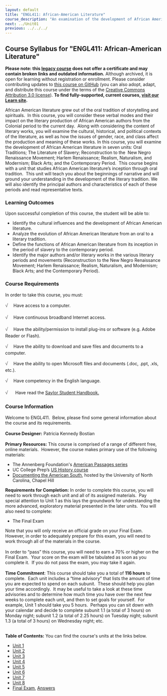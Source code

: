 ```yaml
---
layout: default
title: "ENGL411: African-American Literature"
course_description: "An examination of the development of African American literature, through a focus on the topics of oral traditions, the literature of slavery, reconstruction and the New Negro Renaissance Movement, the Harlem Renaissance, realism, naturalism, and Mmdernism, black arts, and contemporary works."
next: ../Unit01
previous: ../../../
---
```

Course Syllabus for "ENGL411: African-American Literature"
----------------------------------------------------------

**Please note: this [legacy course](https://sayloracademy.zendesk.com/hc/en-us/articles/206089967) does not offer a certificate and may contain 
broken links and outdated information.** Although archived, it is open 
for learning without registration or enrollment. Please consider contributing 
updates to [this course on GitHub](https://github.com/saylordotorg/course_engl411) 
(you can also adopt, adapt, and distribute this course under the terms of 
the [Creative Commons Attribution 3.0 license](http://creativecommons.org/licenses/by/3.0/)). **To find fully-supported, current courses, [visit our 
Learn site](https://learn.saylor.org).**

African American literature grew out of the oral tradition of
storytelling and spirituals.  In this course, you will consider these
verbal modes and their impact on the literary production of African
American authors from the Colonial period to the current day.  Along
with considering the content of literary works, you will examine the
cultural, historical, and political contexts of the literature, as well
as how the issues of gender, race, and class affect the production and
meaning of these works. In this course, you will examine the development
of African American literature in seven units: Oral Traditions; The
Literature of Slavery; Reconstruction to the  New Negro Renaissance
Movement; Harlem Renaissance; Realism, Naturalism, and Modernism; Black
Arts; and the Contemporary Period.  This course begins with a unit that
studies African American literature’s inception through oral tradition. 
This unit will teach you about the beginnings of narrative and will
ground your understanding in the development of the literary tradition.
We will also identify the principal authors and characteristics of each
of these periods and read representative texts.

### Learning Outcomes

Upon successful completion of this course, the student will be able
to:  

-   Identify the cultural influences and the development of African
    American literature.
-   Analyze the evolution of African American literature from an oral to
    a literary tradition.
-   Define the functions of African American literature from its
    inception in the period of slavery to the contemporary period. 
-   Identify the major authors and/or literary works in the various
    literary periods and movements (Reconstruction to the New Negro
    Renaissance Movement; Harlem Renaissance; Realism, Naturalism, and
    Modernism; Black Arts; and the Contemporary Period).

### Course Requirements

In order to take this course, you must:  
  
 <span
style="color: rgb(85, 85, 85); font-family: 'Myriad Pro', 'Gill Sans', 'Gill Sans MT', Calibri, sans-serif; font-size: 16px; line-height: 24px; text-align: left; -webkit-text-size-adjust: none; ">√
   </span>Have access to a computer.  
  
 <span
style="color: rgb(85, 85, 85); font-family: 'Myriad Pro', 'Gill Sans', 'Gill Sans MT', Calibri, sans-serif; font-size: 16px; line-height: 24px; text-align: left; -webkit-text-size-adjust: none; ">√
   </span>Have continuous broadband Internet access.  
  
 <span
style="color: rgb(85, 85, 85); font-family: 'Myriad Pro', 'Gill Sans', 'Gill Sans MT', Calibri, sans-serif; font-size: 16px; line-height: 24px; text-align: left; -webkit-text-size-adjust: none; ">√
   </span>Have the ability/permission to install plug-ins or software
(e.g. Adobe Reader or Flash).  
  
 <span
style="color: rgb(85, 85, 85); font-family: 'Myriad Pro', 'Gill Sans', 'Gill Sans MT', Calibri, sans-serif; font-size: 16px; line-height: 24px; text-align: left; -webkit-text-size-adjust: none; ">√
   </span>Have the ability to download and save files and documents to a
computer.  
  
 <span
style="color: rgb(85, 85, 85); font-family: 'Myriad Pro', 'Gill Sans', 'Gill Sans MT', Calibri, sans-serif; font-size: 16px; line-height: 24px; text-align: left; -webkit-text-size-adjust: none; ">√
   </span>Have the ability to open Microsoft files and documents (.doc,
.ppt, .xls, etc.).  
  
 <span
style="color: rgb(85, 85, 85); font-family: 'Myriad Pro', 'Gill Sans', 'Gill Sans MT', Calibri, sans-serif; font-size: 16px; line-height: 24px; text-align: left; -webkit-text-size-adjust: none; ">√
   </span>Have competency in the English language.  

<span
style="color: rgb(85, 85, 85); font-family: 'Myriad Pro', 'Gill Sans', 'Gill Sans MT', Calibri, sans-serif; font-size: 16px; line-height: 24px; text-align: left; -webkit-text-size-adjust: none; ">√</span>  
   Have read the [Saylor Student
Handbook.](https://resources.saylor.org/wwwresources/archived/site/wp-content/uploads/2012/05/Saylor-StudentHandbook.pdf)

### Course Information

Welcome to ENGL411.  Below, please find some general information about
the course and its requirements.  
    
 **Course Designer:** Patricia Kennedy Bostian  
    
 **Primary Resources:** This course is comprised of a range of different
free, online materials.  However, the course makes primary use of the
following materials:  

-   The Annenberg Foundation's [American Passages
    series](http://www.learner.org/resources/series164.html)
-   UC College Prep’s [US History
    course](http://www.ucopenaccess.org/course/view.php?id=82)
-   [Documenting the American South](http://docsouth.unc.edu/), hosted
    by the University of North Carolina, Chapel Hill

**Requirements for Completion:** In order to complete this course, you
will need to work through each unit and all of its assigned materials. 
Pay special attention to Unit 1 as this lays the groundwork for
understanding the more advanced, exploratory material presented in the
later units.  You will also need to complete:  

-   The Final Exam 

Note that you will only receive an official grade on your Final Exam. 
However, in order to adequately prepare for this exam, you will need to
work through all of the materials in the course.  
    
 In order to “pass” this course, you will need to earn a 70% or higher
on the Final Exam.  Your score on the exam will be tabulated as soon as
you complete it.  If you do not pass the exam, you may take it again.  
    
 **Time Commitment**: This course should take you a total of **116
hours** to complete.  Each unit includes a “time advisory” that lists
the amount of time you are expected to spend on each subunit.  These
should help you plan your time accordingly.  It may be useful to take a
look at these time advisories and to determine how much time you have
over the next few weeks to complete each unit, and then to set goals for
yourself.  For example, Unit 1 should take you 5 hours.  Perhaps you can
sit down with your calendar and decide to complete subunit 1.1 (a total
of 3 hours) on Monday night; subunit 1.2 (a total of 2.25 hours) on
Tuesday night; subunit 1.3 (a total of 3 hours) on Wednesday night;
etc.  
    

**Table of Contents:** You can find the course's units at the links below.

- [Unit 1](https://legacy.saylor.org/engl411/Unit01/)
- [Unit 2](https://legacy.saylor.org/engl411/Unit02/)
- [Unit 3](https://legacy.saylor.org/engl411/Unit03/)
- [Unit 4](https://legacy.saylor.org/engl411/Unit04/)
- [Unit 5](https://legacy.saylor.org/engl411/Unit05/)
- [Unit 6](https://legacy.saylor.org/engl411/Unit06/)
- [Unit 7](https://legacy.saylor.org/engl411/Unit07/)
- [Unit 8](https://legacy.saylor.org/engl411/Unit08/)
- [Final Exam](http://saylordotorg.github.io/LegacyExams/ENGL/ENGL411/ENGL411-FinalExam.html), [Answers](http://saylordotorg.github.io/LegacyExams/ENGL/ENGL411/ENGL411-FinalExam-Answers.html)
